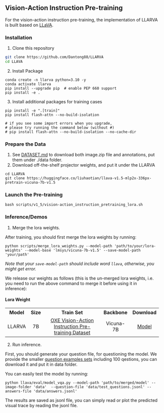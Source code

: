 ## Vision-Action Instruction Pre-training

For the vision-action instruction pre-training, the implementation of LLARVA is built based on [LLaVA](https://github.com/haotian-liu/LLaVA).

### Installation
1. Clone this repository
```bash
git clone https://github.com/Dantong88/LLARVA
cd LLAVA
```

2. Install Package
```Shell
conda create -n llarva python=3.10 -y
conda activate llarva
pip install --upgrade pip  # enable PEP 660 support
pip install -e .
```

3. Install additional packages for training cases
```
pip install -e ".[train]"
pip install flash-attn --no-build-isolation

# if you see some import errors when you upgrade,
# please try running the command below (without #)
# pip install flash-attn --no-build-isolation --no-cache-dir
```

### Prepare the Data

1. See [DATASET.md]() to download both image.zip file and annotations, put them under ./data folder.
2. Download off-the-shelf projector weights, and put it under the LLARVA
```angular2html
cd LLARVA
git clone https://huggingface.co/liuhaotian/llava-v1.5-mlp2x-336px-pretrain-vicuna-7b-v1.5
```

### Launch the Pre-training
```angular2html
bash scripts/v1_5/vision-action_instruction_pretraining_lora.sh
```

### Inference/Demos
1. Merge the lora weights. 

After training, you should first merge the lora weights by running:
```angular2html
python scripts/merge_lora_weights.py --model-path 'path/to/your/lora-weights' --model-base 'lmsys/vicuna-7b-v1.5' --save-model-path 'your/path'
```
*Note that your ``save-model-path`` should include word ``llava``, otherwise, you might get error.*


We release our weights as follows (this is the un-merged lora weights, i.e. you need to run the above command to merge it before using it in inference):

#### Lora Weight
<!--
./gen_html_table.py --config 'COCO-Detection/retina*50*' 'COCO-Detection/retina*101*' --name R50 R50 R101 --fields lr_sched train_speed inference_speed mem box_AP
-->

<table><tbody>
<!-- START TABLE -->
<!-- TABLE HEADER -->
<th valign="bottom">Model</th>
<th valign="bottom">Size</th>
<th valign="bottom">Train Set</th>
<th valign="bottom">Backbone</th>
<th valign="bottom">Download</th>
<!-- TABLE BODY -->
<!-- ROW: retinanet_R_50_FPN_1x -->
<tr><td align="left">LLARVA</td>
<td align="center">7B</td>
<td align="center"><a href="https://github.com/Dantong88/LLARVA/blob/main/docs/DATASET.md">OXE Vision-Action Instruction Pre-training Dataset</a></td>
<td align="center">Vicuna-7B</td>
<td align="center"><a href="https://drive.google.com/drive/folders/1BOWZn-jFdLLzutXWZmdit3cDv8qXezs8?usp=sharing">Model</a></td>
</tr>
</tbody></table>

2. Run inference.

First, you should generate your question file, for questioning the model. We provide the smaller [question examples sets](https://drive.google.com/file/d/1O9jFAgy9wzoOVSs3x2Uox3gJb9F3I6Rz/view?usp=sharing) including
100 qestions, you can download it and put it in data folder.

You can easily test the model by running:


```angular2html
python llava/eval/model_vqa.py --model-path 'path/to/merged/model' --image-folder 'data'  --question-file 'data/test_questions.jsonl' --answers-file 'data/answers.jsonl'
```

The results are saved as jsonl file, you can simply read or plot the predicted visual trace by reading the jsonl file.

